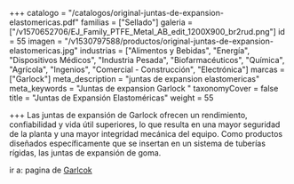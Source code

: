 +++
catalogo = "/catalogos/original-juntas-de-expansion-elastomericas.pdf"
familias = ["Sellado"]
galeria = ["/v1570652706/EJ_Family_PTFE_Metal_AB_edit_1200X900_br2rud.png"]
id = 55
imagen = "/v1530797588/productos/original-juntas-de-expansion-elastomericas.jpg"
industrias = ["Alimentos y Bebidas", "Energía", "Dispositivos Médicos", "Industria Pesada", "Biofarmacéuticos", "Química", "Agrícola", "Ingenios", "Comercial - Construcción", "Electrónica"]
marcas = ["Garlock"]
meta_description = "juntas de expansion elastomericas"
meta_keywords = "Juntas de expansion Garlock "
taxonomyCover = false
title = "Juntas de Expansión Elastoméricas"
weight = 55

+++
Las juntas de expansión de Garlock ofrecen un rendimiento, confiabilidad y vida útil superiores, lo que resulta en una mayor seguridad de la planta y una mayor integridad mecánica del equipo. Como productos diseñados específicamente que se insertan en un sistema de tuberías rígidas, las juntas de expansión de goma.

ir a: pagina de [Garlcok](www.garlock.com/en/products/rubber-expansion-joints/ "juntas de expansion ")